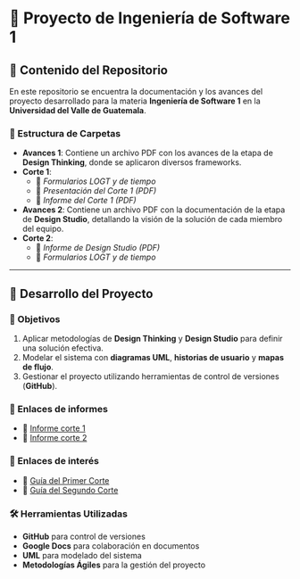 # 📌 Proyecto de Ingeniería de Software 1

## 📂 Contenido del Repositorio

En este repositorio se encuentra la documentación y los avances del proyecto desarrollado para la materia **Ingeniería de Software 1** en la **Universidad del Valle de Guatemala**.

### 📁 Estructura de Carpetas

- **Avances 1**: Contiene un archivo PDF con los avances de la etapa de **Design Thinking**, donde se aplicaron diversos frameworks.
- **Corte 1**:
  - 📂 *Formularios LOGT y de tiempo*
  - 📄 *Presentación del Corte 1 (PDF)*
  - 📄 *Informe del Corte 1 (PDF)*
- **Avances 2**: Contiene un archivo PDF con la documentación de la etapa de **Design Studio**, detallando la visión de la solución de cada miembro del equipo.
- **Corte 2**:
  - 📄 *Informe de Design Studio (PDF)*
  - 📂 *Formularios LOGT y de tiempo*

---

## 🚀 Desarrollo del Proyecto

### 🎯 Objetivos

1. Aplicar metodologías de **Design Thinking** y **Design Studio** para definir una solución efectiva.
2. Modelar el sistema con **diagramas UML**, **historias de usuario** y **mapas de flujo**.
3. Gestionar el proyecto utilizando herramientas de control de versiones (**GitHub**).

### 🔗 Enlaces de informes 

- 📑 [Informe corte 1](./Corte%201/ERP%20Corte%201%20Proyecto%20-%20INGENIERIA%20DE%20SOFTWARE.pdf)
- 📑 [Informe corte 2](PENDIENTE)

### 🔗 Enlaces de interés

- 📑 [Guía del Primer Corte](./documentacion/1.%20Guía%20del%20primer%20corte%20del%20proyecto_2025.pdf)
- 📑 [Guía del Segundo Corte](./documentacion/2.%20Guía%20del%20segundo%20corte%20del%20proyecto%202025.pdf)

### 🛠️ Herramientas Utilizadas

- **GitHub** para control de versiones
- **Google Docs** para colaboración en documentos
- **UML** para modelado del sistema
- **Metodologías Ágiles** para la gestión del proyecto
